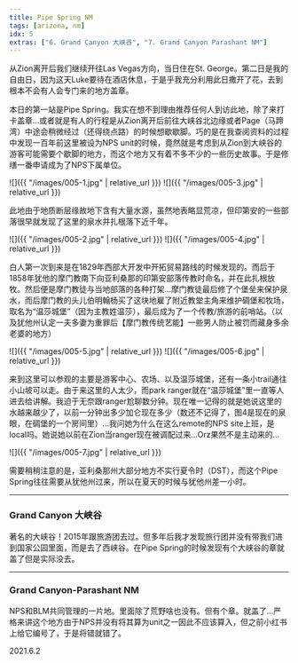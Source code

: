 ```yaml
---
title: Pipe Spring NM
tags: [arizona, nm]
idx: 5
extras: ["6. Grand Canyon 大峡谷", "7. Grand Canyon Parashant NM"]
---
```


从Zion离开后我们继续开往Las Vegas方向，当日住在St. George。第二日是我的自由日，因为这天Luke要待在酒店休息，于是乎我充分利用此日撒开了花，去到根本不会有人会专门来的地方盖章。

本日的第一站是Pipe Spring。我实在想不到理由推荐任何人到访此地，除了来打卡盖章…或者就是有人的行程是从Zion离开后前往大峡谷北边缘或者Page（马蹄湾）中途会稍微经过（还得绕点路）的时候想歇歇脚。巧的是在我查阅资料的过程中发现一百年前这里被设为NPS unit的时候，竟然就是考虑到从Zion到大峡谷的游客可能需要个歇脚的地方，而这个地方又有着不多不少的一些历史故事。于是修缮一番申请成为了NPS下属单位。

![]({{ "/images/005-1.jpg" | relative_url }})
![]({{ "/images/005-3.jpg" | relative_url }})

此地由于地质断层缘故地下含有大量水源，虽然地表略显荒凉，但印第安的一些部落很早就发现了这里的泉水并扎根落下近千年。

![]({{ "/images/005-2.jpg" | relative_url }})
![]({{ "/images/005-4.jpg" | relative_url }})

白人第一次到来是在1829年西部大开发中开拓贸易路线的时候发现的。而后于1858年犹他的摩门教南下向亚利桑那的印第安部落传教时命名，并在此扎根放牧。然后便是摩门教徒与当地部落的各种打架…摩门教徒最后修了个堡垒来保护泉水，而后摩门教的头儿伯明翰杨买了这块地雇了附近教堂主角来维护碉堡和牧场，取名为“温莎城堡”（因为主教姓温莎），最后成为了一个传教/旅游的前哨站。（以及犹他州认定一夫多妻为重罪后【摩门教传统艺能】一些男人防止被罚而藏身多余老婆的地方）

![]({{ "/images/005-5.jpg" | relative_url }})
![]({{ "/images/005-6.jpg" | relative_url }})

来到这里可以参观的主要是游客中心、农场、以及温莎城堡，还有一条小trail通往小山坡可以走。由于来这里的人太少，而park ranger就在“温莎城堡”里一直等人进去给讲解。我迫于无奈跟ranger尬聊数分钟。现在唯一记得的就是她说这里的水越来越少了，以前一分钟出多少加仑现在多少（数还不记得了，图4是现在的泉眼，在碉堡的一个房间里）…我问她为什么在这么remote的NPS site上班，是local吗。她说她以前在Zion当ranger现在被调配过来…Orz果然不是主动来的…

![]({{ "/images/005-7.jpg" | relative_url }})

需要稍稍注意的是，亚利桑那州大部分地方不实行夏令时（DST），而这个Pipe Spring往往需要从犹他州过来，所以在夏天的时候与犹他州差一小时。

---

### Grand Canyon 大峡谷
著名的大峡谷！2015年跟旅游团去过。但多年后我才发现旅行团并没有带我们进到国家公园里面，而是去了西峡谷。在Pipe Spring的时候发现有个大峡谷的章就盖了但是实际没去。

---

### Grand Canyon-Parashant NM
NPS和BLM共同管理的一片地。里面除了荒野啥也没有。但有个章。就盖了…严格来讲这个地方由于NPS并没有将其算为unit之一因此不应该算入，但之前小红书上给它编号了，于是将错就错了。

2021.6.2
